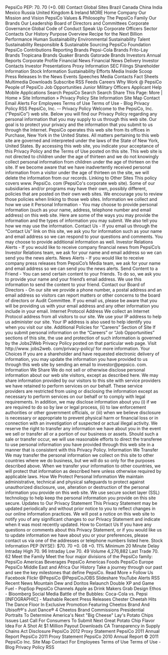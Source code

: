 PepsiCo PEP: 70. 70 (+0. 08) Contact Global Sites Brazil Canada China India Mexico Russia United Kingdom & Ireland MORE Home Company Our Mission and Vision PepsiCo Values & Philosophy The PepsiCo Family Our Brands Our Leadership Board of Directors and Committees Corporate Governance Global Code of Conduct Speak Up Corporate Officers Sector Contacts Our History Purpose Overview Recipe for the Next Billion Performance Human Sustainability Environmental Sustainability Talent Sustainability Responsible & Sustainable Sourcing PepsiCo Foundation PepsiCo Contributions Reporting Brands Pepsi-Cola Brands Frito-Lay Brands Tropicana Brands Quaker Brands Gatorade Brands Investors Annual Reports Corporate Profile Financial News Financial News Delivery Investor Contacts Investor Presentations Proxy Information SEC Filings Shareholder Information Stock Information Sustainability Efforts Media Inside Scoop Press Releases In the News Events Speeches Media Contacts Fact Sheets Multimedia Downloads Subscribe RSS Feeds Careers Why Work @ PepsiCo People of PepsiCo Job Opportunities Junior Military Officers Applicant Help Mobile Applications Search PepsiCo Search Search Share This Page: More | Home » Site Information » Privacy Policy Site Information Site Map Contact Email Alerts For Employees Terms of Use Terms of Use - Blog Privacy Policy RSS PepsiCo, Inc. -- Privacy Policy Welcome to the PepsiCo, Inc. ("PepsiCo") web site. Below you will find our Privacy Policy regarding any personal information that you may supply to us through this web site. Our goal is to protect your privacy and the information that you submit to us through the Internet. PepsiCo operates this web site from its offices in Purchase, New York in the United States. All matters pertaining to this web site are governed and interpreted under the laws of the State of New York, United States. By accessing this web site, you indicate your acceptance of this Privacy Policy and the Terms of Use posted on this site. This web site is not directed to children under the age of thirteen and we do not knowingly collect personal information from children under the age of thirteen on the site. If we become aware that we have inadvertently received personal information from a visitor under the age of thirteen on the site, we will delete the information from our records. Linking to Other Sites This policy covers www. PepsiCo. com (PepsiCo's corporate web site). Some of our subsidiaries and/or programs may have their own, possibly different, policies that are posted on their own web sites. We encourage you to review those policies when linking to those web sites. Information we collect and how we use it Personal Information - You may choose to provide personal information (such as your name, address, telephone number and email address) on this web site. Here are some of the ways you may provide the information and the types of information you may submit. We also tell you how we may use the information. Contact Us - If you email us through the “Contact Us” link on this site, we ask you for information such as your name and email address so we can respond to your questions and comments. You may choose to provide additional information as well. Investor Relations Alerts - If you would like to receive company financial news from PepsiCo’s Investor Relations team, we ask for your name and email address so we can send you the news alerts. News Alerts - If you would like to receive company press releases from PepsiCo’s Media team, we ask for your name and email address so we can send you the news alerts. Send Content to a Friend - You can send certain content to your friends. To do so, we ask you to provide your name and your friend’s email address. We use this information to send the content to your friend. Contact our Board of Directors - On our site we provide a phone number, a postal address and an email address so visitors can report matters or other concerns to the board of directors or Audit Committee. If you email us, please be aware that you will be providing us with your email address and any other information you include in your email. Internet Protocol Address We collect an Internet Protocol address from all visitors to our site. We use your IP address to help us administer our site. Your IP address is also used to help identify you when you visit our site. Additional Policies for “Careers” Section of Site If you submit personal information on the “Careers” or “Job Opportunities” sections of this site, the use and protection of such information is governed by the Jobs2Web Privacy Policy posted on that particular web page. Visit http://www. jobs2web. com/privacy-policy/ for more information. Your Choices If you are a shareholder and have requested electronic delivery of information, you may update the information you have provided to us through this web site by sending an email to investor@pepsico. com. Information We Share We do not sell or otherwise disclose personal information about our web site visitors, except as described here. We may share information provided by our visitors to this site with service providers we have retained to perform services on our behalf. These service providers are restricted from using or disclosing the information except as necessary to perform services on our behalf or to comply with legal requirements. In addition, we may disclose information about you (i) if we are required to do so by law or legal process, (ii) to law enforcement authorities or other government officials, or (iii) when we believe disclosure is necessary or appropriate to prevent physical harm or financial loss or in connection with an investigation of suspected or actual illegal activity. We reserve the right to transfer any information we have about you in the event we sell or transfer all or a portion of our business or assets. Should such a sale or transfer occur, we will use reasonable efforts to direct the transferee to use personal information you have provided through this web site in a manner that is consistent with this Privacy Policy. Information We Transfer We may transfer the personal information we collect on this site to other countries where we do business, but we will do so only for the purposes described above. When we transfer your information to other countries, we will protect that information as described here unless otherwise required by applicable laws. How We Protect Personal Information We maintain administrative, technical and physical safeguards to protect against unauthorized disclosure, use, alteration or destruction of the personal information you provide on this web site. We use secure socket layer (SSL) technology to help keep the personal information you provide on this site secure. Updates to Our Privacy Statement This Privacy Statement may be updated periodically and without prior notice to you to reflect changes in our online information practices. We will post a notice on this web site to notify you of any significant changes to our Privacy Statement and indicate when it was most recently updated. How to Contact Us If you have any questions or comments about this Privacy Statement, or if you would like us to update information we have about you or your preferences, please contact us via one of the addresses or telephone numbers listed here. Stock Information PEP (NYSE): $70. 70 +0. 08 +0. 11% Minimum 20 Minute Delay Intraday High 70. 96 Intraday Low 70. 49 Volume 4,276,882 Last Trade 70. 62 Meet the Family Meet the four major divisions of the PepsiCo family: PepsiCo Americas Beverages PepsiCo Americas Foods PepsiCo Europe PepsiCo Middle East and Africa Our History Take a journey through our past and see the key milestones that define PepsiCo. Read More » Follow Us Facebook Flickr @PepsiCo @PepsiCoJOBS Slideshare YouTube Alerts RSS Recent News Mountain Dew and Doritos Relaunch Double XP and Game Fuel - PopSop PepsiCo Channels Apple as Drink Makers Grab Design Ethos - Bloomberg Social Media Battle of the Bubbles: Coca-Cola vs. Pepsi \[INFOGRAPHIC\] - Mashable Recent Press Releases Chester Cheetah Hits The Dance Floor In Exclusive Promotion Featuring Cheetos Brand And Ubisoft®'s Just Dance® 4 Cheetos Brand Commissions Presidential Portraits To Determine America's Next "Big Cheese" Lay's Potato Chips Issues Last Call For Consumers To Submit Next Great Potato Chip Flavor Idea For A Shot At $1 Million Payout Downloads CA Transparency in Supply Chains Act Disclosure PepsiCo 2012 Proxy Statement PepsiCo 2011 Annual Report PepsiCo 2011 Proxy Statement PepsiCo 2010 Annual Report © 2011 PepsiCo Inc. Site Map Contact For Employees Terms of Use Terms of Use - Blog Privacy Policy RSS